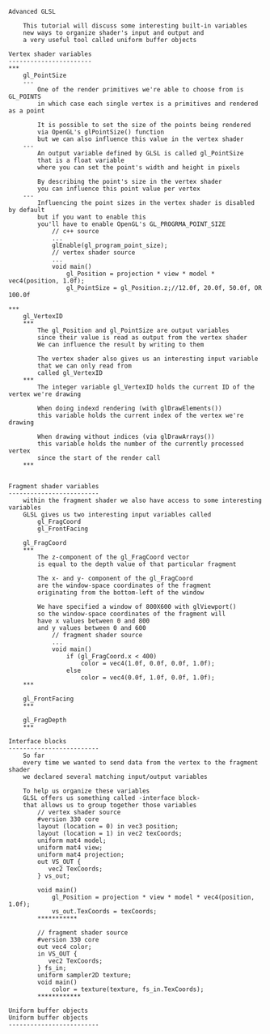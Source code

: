 
	Advanced GLSL
		
		This tutorial will discuss some interesting built-in variables
		new ways to organize shader's input and output and 
		a very useful tool called uniform buffer objects
		
	Vertex shader variables
	-----------------------
	***
		gl_PointSize
		---
			One of the render primitives we're able to choose from is GL_POINTS
			in which case each single vertex is a primitives and rendered as a point
			
			It is possible to set the size of the points being rendered
			via OpenGL's glPointSize() function 
			but we can also influence this value in the vertex shader
		---
			An output variable defined by GLSL is called gl_PointSize 
			that is a float variable 
			where you can set the point's width and height in pixels
			
			By describing the point's size in the vertex shader 
			you can influence this point value per vertex
		---
			Influencing the point sizes in the vertex shader is disabled by default
			but if you want to enable this 
			you'll have to enable OpenGL's GL_PROGRMA_POINT_SIZE
				// c++ source
				...
				glEnable(gl_program_point_size);
				// vertex shader source
				...
				void main()
					gl_Position = projection * view * model * vec4(position, 1.0f);
					gl_PointSize = gl_Position.z;//12.0f, 20.0f, 50.0f, OR 100.0f

	***
		gl_VertexID
		***
			The gl_Position and gl_PointSize are output variables 
			since their value is read as output from the vertex shader
			We can influence the result by writing to them
			
			The vertex shader also gives us an interesting input variable
			that we can only read from 
			called gl_VertexID
		***
			The integer variable gl_VertexID holds the current ID of the vertex we're drawing
			
			When doing indexd rendering (with glDrawElements()) 
			this variable holds the current index of the vertex we're drawing
			
			When drawing without indices (via glDrawArrays())
			this variable holds the number of the currently processed vertex 
			since the start of the render call
		***
			
	
	Fragment shader variables
	-------------------------
		within the fragment shader we also have access to some interesting variables
		GLSL gives us two interesting input variables called
			gl_FragCoord
			gl_FrontFacing

		gl_FragCoord
		***
			The z-component of the gl_FragCoord vector 
			is equal to the depth value of that particular fragment
			
			The x- and y- component of the gl_FragCoord
			are the window-space coordinates of the fragment
			originating from the bottom-left of the window
			
			We have specified a window of 800X600 with glViewport()
			so the window-space coordinates of the fragment will 
			have x values between 0 and 800
			and y values between 0 and 600
				// fragment shader source
				...
				void main()
					if (gl_FragCoord.x < 400) 
						color = vec4(1.0f, 0.0f, 0.0f, 1.0f);
					else
						color = vec4(0.0f, 1.0f, 0.0f, 1.0f);
		***
			
		gl_FrontFacing
		***
		
		gl_FragDepth
		***

	Interface blocks
	-------------------------
		So far
		every time we wanted to send data from the vertex to the fragment shader
		we declared several matching input/output variables
		
		To help us organize these variables 
		GLSL offers us something called -interface block-
		that allows us to group together those variables
			// vertex shader source
			#version 330 core
			layout (location = 0) in vec3 position;
			layout (location = 1) in vec2 texCoords;
			uniform mat4 model;
			uniform mat4 view;
			uniform mat4 projection;
			out VS_OUT {
			   vec2 TexCoords;
			} vs_out;
			
			void main()
				gl_Position = projection * view * model * vec4(position, 1.0f);
				vs_out.TexCoords = texCoords;
			***********
			
			// fragment shader source
			#version 330 core
			out vec4 color;
			in VS_OUT {
			   vec2 TexCoords;
			} fs_in;
			uniform sampler2D texture;
			void main() 
				color = texture(texture, fs_in.TexCoords);
			************
		
	Uniform buffer objects
	Uniform buffer objects
	------------------------- 
	






























































































 